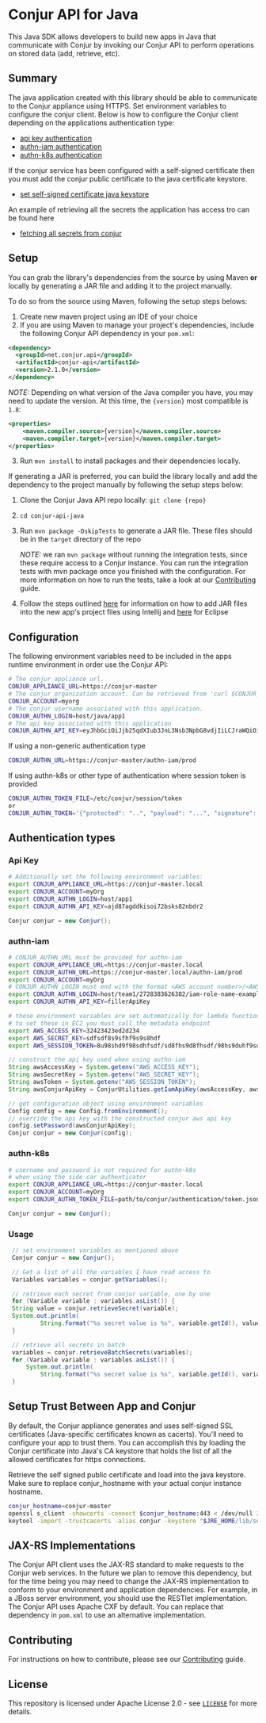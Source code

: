 Conjur API for Java
===================
This Java SDK allows developers to build new apps in Java that communicate with Conjur by invoking our Conjur API to perform operations on stored data (add, retrieve, etc).

## Summary
The java application created with this library should be able to communicate to the Conjur appliance using HTTPS. Set environment variables to configure the conjur client. Below is how to configure the Conjur client depending on the applications authentication type:
- [api key authentication](#api-key)
- [authn-iam authentication](#authn-iam)
- [authn-k8s authentication](#authn-k8s)

If the conjur service has been configured with a self-signed certificate then you must add the conjur public certificate to the java certificate keystore.
- [set self-signed certificate java keystore](#setup-trust-between-app-and-conjur)

An example of retrieving all the secrets the application has access tro can be found here
- [fetching all secrets from conjur](#usage)

## Setup
You can grab the library's dependencies from the source by using Maven **or** locally by generating a JAR file and adding it to the project manually. 
 
To do so from the source using Maven, following the setup steps belows: 

1. Create new maven project using an IDE of your choice
2. If you are using Maven to manage your project's dependencies, include the following Conjur API dependency in your `pom.xml`: 

```xml
<dependency>
  <groupId>net.conjur.api</groupId>
  <artifactId>conjur-api</artifactId>
  <version>2.1.0</version>
</dependency>
```

_NOTE:_ Depending on what version of the Java compiler you have, you may need to update the version. At this time, the `{version}` most compatible is `1.8`:

```xml
<properties>
    <maven.compiler.source>{version}</maven.compiler.source>
    <maven.compiler.target>{version}</maven.compiler.target>
</properties>
```

3. Run `mvn install` to install packages and their dependencies locally.

If generating a JAR is preferred, you can build the library locally and add the dependency to the project manually by following the setup steps below:

1. Clone the Conjur Java API repo locally: `git clone {repo}`
2. `cd conjur-api-java`
3. Run `mvn package -DskipTests` to generate a JAR file. These files should be in the `target` directory of the repo
    
    _NOTE:_ we ran `mvn package` without running the integration tests, since these require access to a Conjur instance. You can run the integration tests with mvn package once you finished with the configuration. For more information on how to run the tests, take a look at our [Contributing](https://github.com/cyberark/conjur-api-java/blob/master/CONTRIBUTING.md) guide.

4. Follow the steps outlined [here](https://www.jetbrains.com/help/idea/library.html) for information on how to add JAR files into the new app's project files using Intellij and [here](https://help.eclipse.org/kepler/index.jsp?topic=%2Forg.eclipse.wst.webtools.doc.user%2Ftopics%2Ftwplib.html) for Eclipse

## Configuration
The following environment variables need to be included in the apps runtime environment in order use the Conjur API:
```bash
# The conjur appliance url.
CONJUR_APPLIANCE_URL=https://conjur-master
# The conjur organization account. Can be retrieved from 'curl $CONJUR_APPLIANCE_URL/info'.
CONJUR_ACCOUNT=myorg
# The conjur username associated with this application.
CONJUR_AUTHN_LOGIN=host/java/app1
# The api key associated with this application
CONJUR_AUTHN_API_KEY=eyJhbGciOiJjb25qdXIub3JnL3Nsb3NpbG8vdjIiLCJraWQiOiJhNGU5ND
```

If using a non-generic authentication type
```bash
CONJUR_AUTHN_URL=https://conjur-master/authn-iam/prod
```

If using authn-k8s or other type of authentication where session token is provided
```bash
CONJUR_AUTHN_TOKEN_FILE=/etc/conjur/session/token
or
CONJUR_AUTHN_TOKEN='{"protected": "..", "payload": "...", "signature": "..."}'
```


## Authentication types
### Api Key
```sh
# Additionally set the following environment variables:
export CONJUR_APPLIANCE_URL=https://conjur-master.local
export CONJUR_ACCOUNT=myOrg
export CONJUR_AUTHN_LOGIN=host/app1
export CONJUR_AUTHN_API_KEY=ajd87agddkisoi72bsks82nbdr2
```
```java
Conjur conjur = new Conjur();
```

### authn-iam
```sh
# CONJUR_AUTHN_URL must be provided for authn-iam
export CONJUR_APPLIANCE_URL=https://conjur-master.local
export CONJUR_AUTHN_URL=https://conjur-master.local/authn-iam/prod
export CONJUR_ACCOUNT=myOrg
# CONJUR_AUTHN_LOGIN must end with the format <AWS account number>/<AWS IAM role name>
export CONJUR_AUTHN_LOGIN=host/team1/2728383626382/iam-role-name-example
export CONJUR_AUTHN_API_KEY=fillerApiKey

# these environment variables are set automatically for lambda functions
# to set these in EC2 you must call the metadata endpoint
export AWS_ACCESS_KEY=32423423ed2d234
export AWS_SECRET_KEY=sdfsdf8s9sfhf9s9s8hdf
export AWS_SESSION_TOKEN=8u98shd9f98sdhfsdf/sd8fhs9d8fhsdf/98hs9duhf9sdhf9sgdfsd9fugsd9ugs9df
```
```java
// construct the api key used when using authn-iam
String awsAccessKey = System.getenv("AWS_ACCESS_KEY");
String awsSecretKey = System.getenv("AWS_SECRET_KEY");
String awsToken = System.getenv("AWS_SESSION_TOKEN");
String awsConjurApiKey = ConjurUtilities.getIamApiKey(awsAccessKey, awsSecretKey, awsToken);

// get configuration object using environment variables
Config config = new Config.fromEnvironment();
// override the api key with the constructed conjur aws api key
config.setPassword(awsConjurApiKey);
Conjur conjur = new Conjur(config);
```

### authn-k8s
```sh
# username and password is not required for authn-k8s 
# when using the side car authenticator
export CONJUR_APPLIANCE_URL=https://conjur-master.local
export CONJUR_ACCOUNT=myOrg
export CONJUR_AUTHN_TOKEN_FILE=path/to/conjur/authentication/token.json
```
```java
Conjur conjur = new Conjur();
```

### Usage
```java
 // set environment variables as mentioned above
 Conjur conjur = new Conjur();

 // Get a list of all the variables I have read access to
 Variables variables = conjur.getVariables();

 // retrieve each secret from conjur variable, one by one
 for (Variable variable : variables.asList()) {
 String value = conjur.retrieveSecret(variable);
 System.out.println(
         String.format("%s secret value is %s", variable.getId(), value));
 }

 // retrieve all secrets in batch
 variables = conjur.retrieveBatchSecrets(variables);
 for (Variable variable : variables.asList()) {
     System.out.println(
         String.format("%s secret value is %s", variable.getId(), variable.getSecret()));
 }

```

## Setup Trust Between App and Conjur
By default, the Conjur appliance generates and uses self-signed SSL certificates (Java-specific certificates known as cacerts). 
You'll need to configure your app to trust them. You can accomplish this by loading the Conjur certificate into Java's CA keystore that holds the list of all the allowed certificates for https connections.

Retrieve the self signed public certificate and load into the java keystore. Make sure to replace conjur_hostname with your actual conjur instance hostname.
```bash
conjur_hostname=conjur-master
openssl s_client -showcerts -connect $conjur_hostname:443 < /dev/null 2> /dev/null | sed -ne '/-BEGIN CERTIFICATE-/,/-END CERTIFICATE-/p' > conjur.pem
keytool -import -trustcacerts -alias conjur -keystore "$JRE_HOME/lib/security/cacerts" -file conjur.pem
```

## JAX-RS Implementations

The Conjur API client uses the JAX-RS standard to make requests to the Conjur web services.  In the future we plan to
remove this dependency, but for the time being you may need to change the JAX-RS implementation to conform to your
environment and application dependencies.  For example, in a JBoss server environment, you should use the RESTlet
implementation.  The Conjur API uses Apache CXF by default.  You can replace that dependency in `pom.xml` to use an
alternative implementation.

## Contributing
For instructions on how to contribute, please see our [Contributing](https://github.com/cyberark/conjur-api-java/blob/master/CONTRIBUTING.md) guide.

## License

This repository is licensed under Apache License 2.0 - see [`LICENSE`](LICENSE) for more details.
